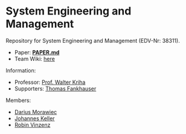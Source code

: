 System Engineering and Management
=======

Repository for System Engineering and Management (EDV-Nr: 38311).

* Paper: [**PAPER.md**](https://github.com/csm-sem/workflow/blob/master/PAPER.md)
* Team Wiki: [here](https://github.com/csm-sem/workflow/wiki/Wiki:-System-Engineering-and-Management)

Information:

* Professor: [Prof. Walter Kriha](http://kriha.de/)
* Supporters: [Thomas Fankhauser](fankhauser@hdm-stuttgart.de)

Members:

* [Darius Morawiec](https://github.com/voidplus)
* [Johannes Keller](https://github.com/Earnw1ng)
* [Robin Vinzenz](https://github.com/robsn)
